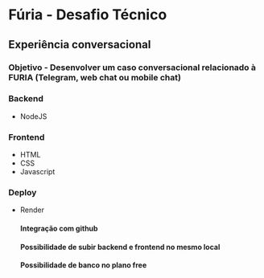 # Fúria - Desafio Técnico

## Experiência conversacional
### Objetivo - Desenvolver um caso conversacional relacionado à FURIA (Telegram, web chat ou mobile chat)

### Backend
* NodeJS

### Frontend
* HTML
* CSS
* Javascript

### Deploy
* Render
    #### Integração com github
    #### Possibilidade de subir backend e frontend no mesmo local
    #### Possibilidade de banco no plano free
